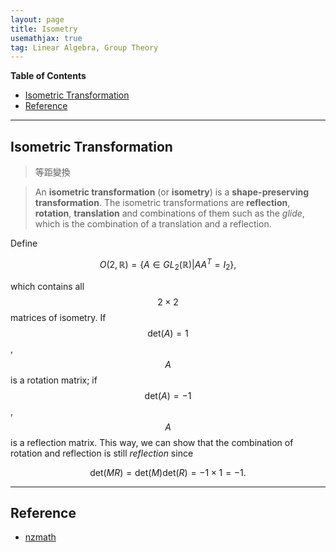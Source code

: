 ```yaml
---
layout: page
title: Isometry
usemathjax: true
tag: Linear Algebra, Group Theory
---
```


**Table of Contents**
- [Isometric Transformation](#isometric-transformation)
- [Reference](#reference)

---

## Isometric Transformation

> 等距變換

> An **isometric transformation** (or **isometry**) is a **shape-preserving transformation**. The isometric transformations are **reflection**, **rotation**,  **translation** and combinations of them such as the *glide*, which is the combination of a translation and a reflection.

Define 

$$O(2, \mathbb{R}) = \{A \in GL_2(\mathbb{R}) | AA^T = I_2\},$$

which contains all $$2\times2$$ matrices of isometry. If $$\text{det}(A) = 1$$, $$A$$ is a rotation matrix; if $$\text{det}(A) = -1$$, $$A$$ is a reflection matrix. This way, we can show that the combination of rotation and reflection is still *reflection* since

$$\text{det}(MR) = \text{det}(M)\text{det}(R) = -1\times 1 = -1.$$

---

## Reference
- [nzmath](https://nzmaths.co.nz/category/glossary/isometric-transformation)